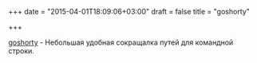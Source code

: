 +++
date = "2015-04-01T18:09:06+03:00"
draft = false
title = "goshorty"

+++

<p><a href="https://github.com/sklise/goshorty">goshorty</a>&nbsp;- Небольшая удобная сокращалка путей для командной строки.</p>

